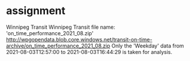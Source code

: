 # assignment
Winnipeg Transit
Winnipeg Transit file name: 'on_time_performance_2021_08.zip'
http://wpgopendata.blob.core.windows.net/transit-on-time-archive/on_time_performance_2021_08.zip
Only the 'Weekday' data from 2021-08-03T12:57:00 to 2021-08-03T16:44:29 is taken for analysis.
